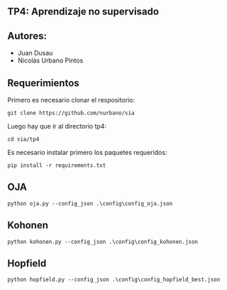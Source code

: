 ## TP4: Aprendizaje no supervisado

## Autores: 
- Juan Dusau 
- Nicolás Urbano Pintos

## Requerimientos

Primero es necesario clonar el respositorio:

```console
git clone https://github.com/nurbano/sia
```
Luego hay que ir al directorio tp4:

```console
cd sia/tp4
```
Es necesario instalar primero los paquetes requeridos:

```console
pip install -r requirements.txt
```
## OJA

```console
python oja.py --config_json .\config\config_oja.json    
```

## Kohonen
```console
python kohonen.py --config_json .\config\config_kohonen.json
```

## Hopfield
```console
python hopfield.py --config_json .\config\config_hopfield_best.json
```